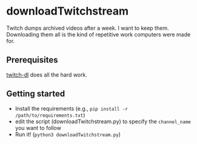 # downloadTwitchstream

Twitch dumps archived videos after a week. I want to keep them. Downloading them all is the kind of repetitive work computers were made for.

## Prerequisites

[twitch-dl](https://github.com/ihabunek/twitch-dl) does all the hard work.

## Getting started

- Install the requirements (e.g., `pip install -r /path/to/requirements.txt`)
- edit the script (downloadTwitchstream.py) to specify the `channel_name` you want to follow
- Run it! (`python3 downloadTwitchstream.py`)

